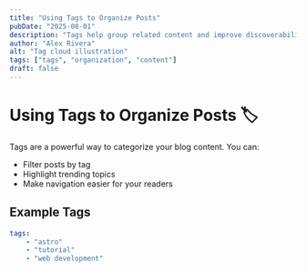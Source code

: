 ```yaml
---
title: "Using Tags to Organize Posts"
pubDate: "2025-08-01"
description: "Tags help group related content and improve discoverability in your blog."
author: "Alex Rivera"
alt: "Tag cloud illustration"
tags: ["tags", "organization", "content"]
draft: false
---
```


# Using Tags to Organize Posts 🏷️

Tags are a powerful way to categorize your blog content. You can:

-   Filter posts by tag
-   Highlight trending topics
-   Make navigation easier for your readers

## Example Tags

```yaml
tags:
    - "astro"
    - "tutorial"
    - "web development"
```
